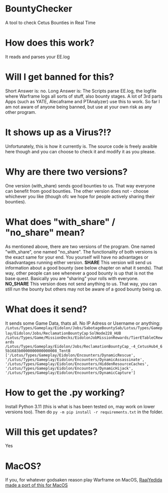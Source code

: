 # BountyChecker
A tool to check Cetus Bounties in Real Time

# How does this work?
It reads and parses your EE.log

# Will I get banned for this?
Short Answer is: no.
Long Answer is: The Scripts parse EE.log, the logfile where Warframe logs all sorts of stuff, also bounty stages. A lot of 3rd parts Apps (such as YATE, Alecaframe and PTAnalyzer) use this to work. So far I am not aware of anyone being banned, but use at your own risk as any other program. 

# It shows up as a Virus?!?
Unfortunately, this is how it currently is. The source code is freely avaible here though and you can choose to check it and modify it as you please.

# Why are there two versions?
One version (with_share) sends good bounties to us. That way everyone can benefit from good bounties. The other version does not - choose whichever you like (though ofc we hope for people actively sharing their bounties). 

# What does "with_share" / "no_share" mean?
As mentioned above, there are two versions of the program. One named "with_share", one named "no_share". 
The functionality of both versions is the exact same for your end. You yourself will have no advantages or disadvantages running either version.
**SHARE**
This version will send us information about a good bounty (see below chapter on what it sends). That way, other people can see whenever a good bounty is up that is not the base quest. Basically you are "sharing" your rolls with everyone.
**NO_SHARE**
This version does not send anything to us. That way, you can still run the bounty but others may not be aware of a good bounty being up.

# What does it send?
It sends some Game Data, thats all. No IP Adress or Username or anything:
```/Lotus/Types/Gameplay/Eidolon/Jobs/SabotageBountySab/Lotus/Types/Gameplay/Eidolon/Jobs/ReclamationBountyCap```
```SolNode228_HUB```
```/Lotus/Types/Game/MissionDecks/EidolonJobMissionRewards/TierETableCRewards ```
```/Lotus/Types/Gameplay/Eidolon/Jobs/ReclamationBountyCap_-4_CetusHub4_65b1683b0000000000000008_TentB```
```['/Lotus/Types/Gameplay/Eidolon/Encounters/DynamicRescue', '/Lotus/Types/Gameplay/Eidolon/Encounters/DynamicAssassinate', '/Lotus/Types/Gameplay/Eidolon/Encounters/HiddenResourceCaches', '/Lotus/Types/Gameplay/Eidolon/Encounters/DynamicHijack', '/Lotus/Types/Gameplay/Eidolon/Encounters/DynamicCapture']```

# How to get the .py working?
Install Python 3.11 (this is what is has been tested on, may work on lower versions too). Then do `py -m pip install -r requirements.txt` in the folder.

# Will this get updates?
Yes

# MacOS?
If you, for whatever godsaken reason play Warframe on MacOS, [RaajYedida made a port of this for MacOS](https://github.com/RaajYedida/WFBountyCheckerMacOS)
